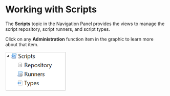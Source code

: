 # Working with Scripts

The **Scripts** topic in the Navigation Panel provides the views to manage the script repository, script runners, and script types.

Click on any **Administration** function item in the graphic to learn more about that item.

![Scripts Topic](../../../Resources/Images/EM/EMscriptsmenu.png "Scripts Topic")
